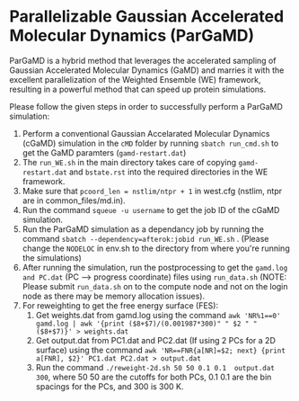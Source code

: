 # Parallelizable Gaussian Accelerated Molecular Dynamics (ParGaMD)
ParGaMD is a hybrid method that leverages the accelerated sampling of Gaussian Accelerated Molecular Dynamics (GaMD) and marries it with the excellent parallelization of the Weighted Ensemble (WE) framework, resulting in a powerful method that can speed up protein simulations. 

Please follow the given steps in order to successfully perform a ParGaMD simulation: 
1. Perform a conventional Gaussian Accelarated Molecular Dynamics (cGaMD) simulation in the ````cMD```` folder by running ````sbatch run_cmd.sh```` to get the GaMD paramters (````gamd-restart.dat````)
2. The ````run_WE.sh```` in the main directory takes care of copying ````gamd-restart.dat```` and ````bstate.rst```` into the required directories in the WE framework.
3. Make sure that ````pcoord_len = nstlim/ntpr + 1```` in west.cfg (nstlim, ntpr are in common_files/md.in).
4. Run the command ````squeue -u username```` to get the job ID of the cGaMD simulation. 
5. Run the ParGaMD simulation as a dependancy job by running the command ````sbatch --dependency=afterok:jobid run_WE.sh```` . (Please change the ````NODELOC```` in env.sh to the directory from where you're running the simulations)
6. After running the simulation, run the postprocessing to get the ````gamd.log and PC.dat```` (PC --> progress coordinate) files using ````run_data.sh```` (NOTE: Please submit ````run_data.sh```` on to the compute node and not on the login node as there may be memory allocation issues).
7. For reweighting to get the free energy surface (FES):
   1. Get weights.dat from gamd.log using the command ````awk 'NR%1==0' gamd.log | awk '{print ($8+$7)/(0.001987*300)" " $2 " " ($8+$7)}' > weights.dat````
   2. Get output.dat from PC1.dat and PC2.dat (If using 2 PCs for a 2D surface) using the command ````awk 'NR==FNR{a[NR]=$2; next} {print a[FNR], $2}' PC1.dat PC2.dat > output.dat````
   3. Run the command ````./reweight-2d.sh 50 50 0.1 0.1  output.dat 300````, where 50 50 are the cutoffs for both PCs, 0.1 0.1 are the bin spacings for the PCs, and 300 is 300 K. 


